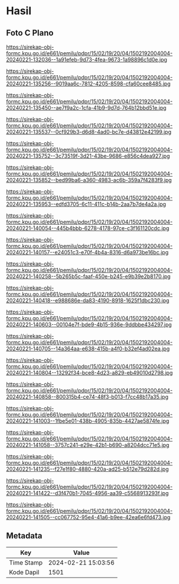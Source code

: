 # Hasil

## Foto C Plano

https://sirekap-obj-formc.kpu.go.id/e661/pemilu/pdpr/15/02/19/20/04/1502192004004-20240221-132036--1a91efeb-9d73-4fea-9673-1a98896c1d0e.jpg

https://sirekap-obj-formc.kpu.go.id/e661/pemilu/pdpr/15/02/19/20/04/1502192004004-20240221-135256--9019aa6c-7812-4205-8598-cfa60cee8485.jpg

https://sirekap-obj-formc.kpu.go.id/e661/pemilu/pdpr/15/02/19/20/04/1502192004004-20240221-135450--ae7f9a2c-1cfa-41b9-9d7d-764b12bbd51e.jpg

https://sirekap-obj-formc.kpu.go.id/e661/pemilu/pdpr/15/02/19/20/04/1502192004004-20240221-135537--0cf929b3-d6d8-4ad0-bc7e-d43812e42199.jpg

https://sirekap-obj-formc.kpu.go.id/e661/pemilu/pdpr/15/02/19/20/04/1502192004004-20240221-135752--3c73519f-3d21-43be-9686-e856c4dea927.jpg

https://sirekap-obj-formc.kpu.go.id/e661/pemilu/pdpr/15/02/19/20/04/1502192004004-20240221-135852--bed99ba6-a360-4983-ac6b-359a7f4283f9.jpg

https://sirekap-obj-formc.kpu.go.id/e661/pemilu/pdpr/15/02/19/20/04/1502192004004-20240221-135953--edfd3705-6c11-411c-b14b-2aa7b7de4a2a.jpg

https://sirekap-obj-formc.kpu.go.id/e661/pemilu/pdpr/15/02/19/20/04/1502192004004-20240221-140054--445b4bbb-6278-4178-97ce-c3f161120cdc.jpg

https://sirekap-obj-formc.kpu.go.id/e661/pemilu/pdpr/15/02/19/20/04/1502192004004-20240221-140157--e24051c3-e70f-4b4a-8316-d6a973be16bc.jpg

https://sirekap-obj-formc.kpu.go.id/e661/pemilu/pdpr/15/02/19/20/04/1502192004004-20240221-140258--5b265b5c-faaf-450e-b245-e9b39e2b8170.jpg

https://sirekap-obj-formc.kpu.go.id/e661/pemilu/pdpr/15/02/19/20/04/1502192004004-20240221-140418--e988686e-da83-4190-8918-1625f1dbc230.jpg

https://sirekap-obj-formc.kpu.go.id/e661/pemilu/pdpr/15/02/19/20/04/1502192004004-20240221-140603--00104e7f-bde9-4b15-936e-9ddbbe434297.jpg

https://sirekap-obj-formc.kpu.go.id/e661/pemilu/pdpr/15/02/19/20/04/1502192004004-20240221-140705--14a364aa-e638-415b-a4f0-b32ef4ad02ea.jpg

https://sirekap-obj-formc.kpu.go.id/e661/pemilu/pdpr/15/02/19/20/04/1502192004004-20240221-140804--13292f34-bce8-4d23-a829-eb49010d2798.jpg

https://sirekap-obj-formc.kpu.go.id/e661/pemilu/pdpr/15/02/19/20/04/1502192004004-20240221-140858--800315b4-ce74-48f3-b013-f7cc48b17a35.jpg

https://sirekap-obj-formc.kpu.go.id/e661/pemilu/pdpr/15/02/19/20/04/1502192004004-20240221-141003--1fbe5e01-438b-4905-835b-4427ae5874fe.jpg

https://sirekap-obj-formc.kpu.go.id/e661/pemilu/pdpr/15/02/19/20/04/1502192004004-20240221-141058--3757c241-e29e-42b1-b690-a8204dcc71e5.jpg

https://sirekap-obj-formc.kpu.go.id/e661/pemilu/pdpr/15/02/19/20/04/1502192004004-20240221-141235--f27e1f80-4880-420a-ad25-b512e79d282d.jpg

https://sirekap-obj-formc.kpu.go.id/e661/pemilu/pdpr/15/02/19/20/04/1502192004004-20240221-141422--d3f470b1-7045-4956-aa39-c5568913293f.jpg

https://sirekap-obj-formc.kpu.go.id/e661/pemilu/pdpr/15/02/19/20/04/1502192004004-20240221-141505--cc067752-95e4-41a6-b9ee-42ea6e6fd473.jpg


## Metadata

| Key        | Value               |
| ---------- | ------------------- |
| Time Stamp | 2024-02-21 15:03:56 |
| Kode Dapil | 1501                |




